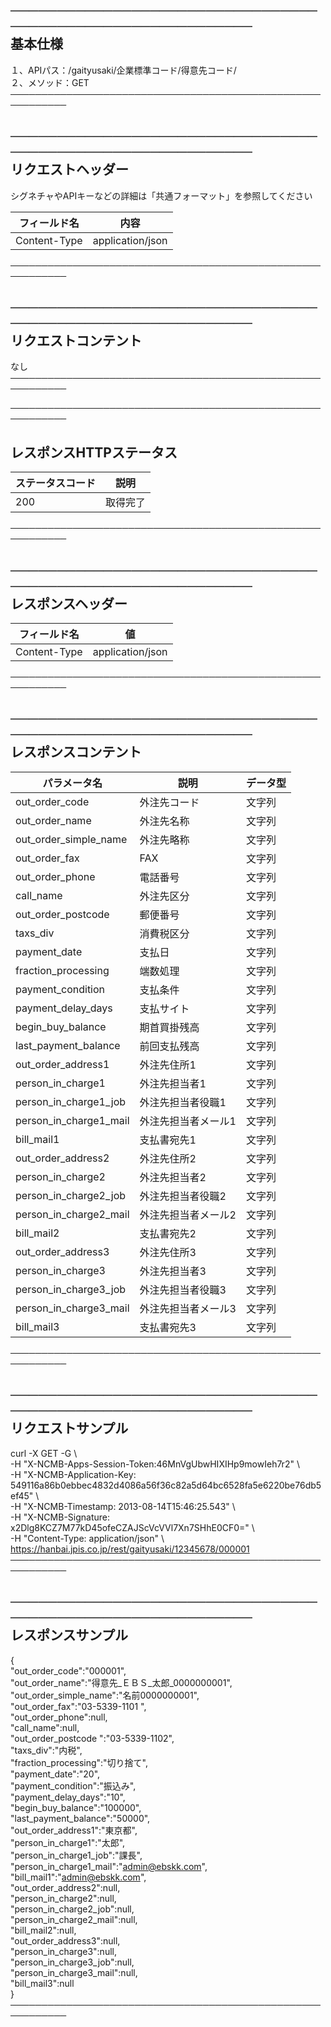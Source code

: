 ───────────────────────────────────────────────────────────<br>
基本仕様
-------------
１、APIパス：/gaityusaki/企業標準コード/得意先コード/<br>
２、メソッド：GET<br>
───────────────────────────────────────────────────────────<br>

───────────────────────────────────────────────────────────<br>
リクエストヘッダー
-------------
シグネチャやAPIキーなどの詳細は「共通フォーマット」を参照してください<br>

|フィールド名|内容|
|-|-|
|Content-Type|application/json|

───────────────────────────────────────────────────────────<br>

───────────────────────────────────────────────────────────<br>
リクエストコンテント
-------------
なし<br>
───────────────────────────────────────────────────────────<br>

───────────────────────────────────────────────────────────<br>

レスポンスHTTPステータス
-------------

|ステータスコード|説明|
|-|-|
|200|取得完了|

───────────────────────────────────────────────────────────<br>

───────────────────────────────────────────────────────────<br>
レスポンスヘッダー
-------------

|フィールド名|値|
|-|-|
|Content-Type|application/json|

───────────────────────────────────────────────────────────<br>

───────────────────────────────────────────────────────────<br>
レスポンスコンテント
-------------

|パラメータ名|説明|データ型|
|-|-|-|
|out_order_code|外注先コード|文字列|
|out_order_name|外注先名称|文字列|
|out_order_simple_name|外注先略称|文字列|
|out_order_fax|FAX|文字列|
|out_order_phone|電話番号|文字列|
|call_name|外注先区分|文字列|
|out_order_postcode|郵便番号|文字列|
|taxs_div|消費税区分|文字列|
|payment_date|支払日|文字列|
|fraction_processing|端数処理|文字列|
|payment_condition|支払条件|文字列|
|payment_delay_days|支払サイト|文字列|
|begin_buy_balance|期首買掛残高|文字列|
|last_payment_balance|前回支払残高|文字列|
|out_order_address1|外注先住所1|文字列|
|person_in_charge1|外注先担当者1|文字列|
|person_in_charge1_job|外注先担当者役職1|文字列|
|person_in_charge1_mail|外注先担当者メール1|文字列|
|bill_mail1|支払書宛先1|文字列|
|out_order_address2|外注先住所2|文字列|
|person_in_charge2|外注先担当者2|文字列|
|person_in_charge2_job|外注先担当者役職2|文字列|
|person_in_charge2_mail|外注先担当者メール2|文字列|
|bill_mail2|支払書宛先2|文字列|
|out_order_address3|外注先住所3|文字列|
|person_in_charge3|外注先担当者3|文字列|
|person_in_charge3_job|外注先担当者役職3|文字列|
|person_in_charge3_mail|外注先担当者メール3|文字列|
|bill_mail3|支払書宛先3|文字列|

───────────────────────────────────────────────────────────<br>

───────────────────────────────────────────────────────────<br>
リクエストサンプル
-------------
curl -X GET -G \ <br>
 -H "X-NCMB-Apps-Session-Token:46MnVgUbwHIXIHp9mowIeh7r2" \ <br>
 -H "X-NCMB-Application-Key: 549116a86b0ebbec4832d4086a56f36c82a5d64bc6528fa5e6220be76db5ef45" \ <br>
 -H "X-NCMB-Timestamp: 2013-08-14T15:46:25.543" \ <br>
 -H "X-NCMB-Signature: x2Dlg8KCZ7M77kD45ofeCZAJScVcVVl7Xn7SHhE0CF0=" \ <br>
 -H "Content-Type: application/json" \ <br>
https://hanbai.jpis.co.jp/rest/gaityusaki/12345678/000001 <br>
───────────────────────────────────────────────────────────<br>

───────────────────────────────────────────────────────────<br>
レスポンスサンプル
-------------
{<br>
  "out_order_code":"000001",<br>
  "out_order_name":"得意先_ＥＢＳ_太郎_0000000001",<br>
  "out_order_simple_name":"名前0000000001",<br>
  "out_order_fax":"03-5339-1101  ",<br>
  "out_order_phone":null,<br>
  "call_name":null,<br>
  "out_order_postcode ":"03-5339-1102",<br>
  "taxs_div":"内税",<br>
  "fraction_processing":"切り捨て",<br>
  "payment_date":"20",<br>
  "payment_condition":"振込み",<br>
  "payment_delay_days":"10",<br>
  "begin_buy_balance":"100000",<br>
  "last_payment_balance":"50000",<br>
  "out_order_address1":"東京都",<br>
  "person_in_charge1":"太郎",<br>
  "person_in_charge1_job":"課長",<br>
  "person_in_charge1_mail":"admin@ebskk.com",<br>
  "bill_mail1":"admin@ebskk.com",<br>
  "out_order_address2":null,<br>
  "person_in_charge2":null,<br>
  "person_in_charge2_job":null,<br>
  "person_in_charge2_mail":null,<br>
  "bill_mail2":null,<br>
  "out_order_address3":null,<br>
  "person_in_charge3":null,<br>
  "person_in_charge3_job":null,<br>
  "person_in_charge3_mail":null,<br>
  "bill_mail3":null<br>
}<br>
───────────────────────────────────────────────────────────<br>

